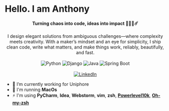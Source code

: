 # Hello. I am Anthony

<p align="center">
<b>Turning chaos into code, ideas into impact 🧑‍💻✨☄️</b>
    <br><br>
I design elegant solutions from ambiguous challenges—where complexity meets creativity. With a maker’s mindset and an eye for simplicity, I ship clean code, write what matters, and make things work, reliably, beautifully, and fast.  
<br><br>
  <img src="https://img.shields.io/badge/python-%233776AB?&style=flat-square&logo=python&logoColor=white" alt="Python">
  <img src="https://img.shields.io/badge/Django-%23092E20.svg?logo=django&logoColor=white" alt="Django">
  <img src="https://img.shields.io/badge/Java-%23ED8B00.svg?logo=openjdk&logoColor=white" alt="Java">
  <img src="https://img.shields.io/badge/Spring%20Boot-6DB33F?logo=springboot&logoColor=fff" alt="Spring Boot">
  <br><br>
  <a href="https://www.linkedin.com/in/acortino" target="_blank"><img src="https://img.shields.io/badge/LinkedIn-%230077B5.svg?&style=flat-square&logo=linkedin&logoColor=white" alt="LinkedIn"></a>
</p>

- :seedling: I’m currently working for Uniphore
- :feet: I'm running **MacOs**
- :zap: I'm using **PyCharm**, **Idea**, **Webstorm**, **vim**, **zsh**, <a href="https://github.com/Powerlevel9k/powerlevel9k">**Powerlevel10k**</a>, <a href="https://github.com/ohmyzsh/ohmyzsh">**Oh-my-zsh**</a>


